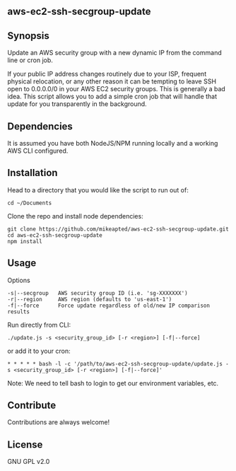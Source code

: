 ## aws-ec2-ssh-secgroup-update

## Synopsis

Update an AWS security group with a new dynamic IP from the command line or cron job.

If your public IP address changes routinely due to your ISP, frequent physical relocation, or any other reason it can be tempting to leave SSH open to 0.0.0.0/0 in your AWS EC2 security groups. This is generally a bad idea. This script allows you to add a simple cron job that will handle that update for you transparently in the background.

## Dependencies

It is assumed you have both NodeJS/NPM running locally and a working AWS CLI configured.

## Installation

Head to a directory that you would like the script to run out of:

    cd ~/Documents

Clone the repo and install node dependencies:

    git clone https://github.com/mikeapted/aws-ec2-ssh-secgroup-update.git
    cd aws-ec2-ssh-secgroup-update
    npm install

## Usage

Options

    -s|--secgroup   AWS security group ID (i.e. 'sg-XXXXXXX')
    -r|--region     AWS region (defaults to 'us-east-1')
    -f|--force      Force update regardless of old/new IP comparison results

Run directly from CLI:

    ./update.js -s <security_group_id> [-r <region>] [-f|--force] 

or add it to your cron:

    * * * * * bash -l -c '/path/to/aws-ec2-ssh-secgroup-update/update.js -s <security_group_id> [-r <region>] [-f|--force]'

Note: We need to tell bash to login to get our environment variables, etc.

## Contribute

Contributions are always welcome!

## License

GNU GPL v2.0
